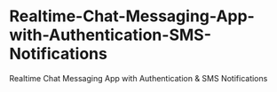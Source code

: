 # Realtime-Chat-Messaging-App-with-Authentication-SMS-Notifications
Realtime Chat Messaging App with Authentication &amp; SMS Notifications
